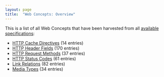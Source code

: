 ```yaml
---
layout: page
title:  "Web Concepts: Overview"
---
```


This is a list of all Web Concepts that have been harvested from all [available specifications](../specs):

* [HTTP Cache Directives](http-cache-directives) (14 entries)
* [HTTP Header Fields](http-headers) (170 entries)
* [HTTP Request Methods](http-methods) (37 entries)
* [HTTP Status Codes](http-status-codes) (61 entries)
* [Link Relations](link-relations) (82 entries)
* [Media Types](media-types) (34 entries)
